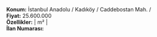 ## 

**Konum:** İstanbul Anadolu / Kadıköy / Caddebostan Mah. /  
**Fiyat:** 25.600.000  
**Özellikler:**  |  m² |   
**İlan Numarası:** 
